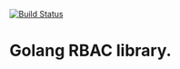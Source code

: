 [![Build Status](https://www.travis-ci.com/sbutakov/go-rbac.svg?branch=main)](https://www.travis-ci.com/sbutakov/go-rbac)

# Golang RBAC library.
